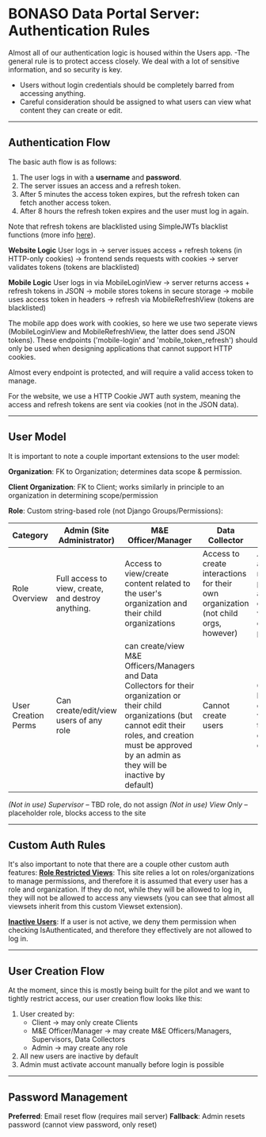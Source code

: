 # BONASO Data Portal Server: Authentication Rules

Almost all of our authentication logic is housed within the Users app. 
-The general rule is to protect access closely. We deal with a lot of sensitive information, and so security is key. 
- Users without login credentials should be completely barred from accessing anything.
- Careful consideration should be assigned to what users can view what content they can create or edit. 

---

## Authentication Flow

The basic auth flow is as follows:
1. The user logs in with a **username** and **password**.
2. The server issues an access and a refresh token.
3. After 5 minutes the access token expires, but the refresh token can fetch another access token.
4. After 8 hours the refresh token expires and the user must log in again.

Note that refresh tokens are blacklisted using SimpleJWTs blacklist functions (more info [here](https://django-rest-framework-simplejwt.readthedocs.io/en/latest/blacklist_app.html)).

**Website Logic**
User logs in → 
server issues access + refresh tokens (in HTTP-only cookies) → 
frontend sends requests with cookies → 
server validates tokens (tokens are blacklisted)

**Mobile Logic**
User logs in via MobileLoginView → 
server returns access + refresh tokens in JSON → 
mobile stores tokens in secure storage → 
mobile uses access token in headers → 
refresh via MobileRefreshView (tokens are blacklisted)

The mobile app does work with cookies, so here we use two seperate views (MobileLoginView and MobileRefreshView, the latter does send JSON tokens). These endpoints ('mobile-login' and 'mobile_token_refresh') should only be used when designing applications that cannot support HTTP cookies. 

Almost every endpoint is protected, and will require a valid access token to manage. 

For the website, we use a HTTP Cookie JWT auth system, meaning the access and refresh tokens are sent via cookies (not in the JSON data). 

---

## User Model
It is important to note a couple important extensions to the user model:

**Organization**: FK to Organization; determines data scope & permission.

**Client Organization**: FK to Client; works similarly in principle to an organization in determining scope/permission

**Role**: Custom string-based role (not Django Groups/Permissions):

| Category | Admin (Site Administrator) | M&E Officer/Manager | Data Collector | Client |
|---|---|---|---|---|
|Role Overview| Full access to view, create, and destroy anything. | Access to view/create content related to the user's organization and their child organizations | Access to create interactions for their own organization (not child orgs, however) | Able to view all data related to projects they are the client on, but virtually no create/destroy privlleges |
| User Creation Perms | Can create/edit/view users of any role | can create/view M&E Officers/Managers and Data Collectors for their organization or their child organizations (but cannot edit their roles, and creation must be approved by an admin as they will be inactive by default) | Cannot create users | Can create but not view other client viewers within the same client organization | 

*(Not in use) Supervisor* – TBD role, do not assign
*(Not in use) View Only* – placeholder role, blocks access to the site

---

## Custom Auth Rules
It's also important to note that there are a couple other custom auth features:
[**Role Restricted Views**](/users/restrictviewset.py): This site relies a lot on roles/organizations to manage permissions, and therefore it is assumed that every user has a role and organization. If they do not, while they will be allowed to log in, they will not be allowed to access any viewsets (you can see that almost all viewsets inherit from this custom Viewset extension).

[**Inactive Users**](/users/permissions.py): If a user is not active, we deny them permission when checking IsAuthenticated, and therefore they effectively are not allowed to log in. 

---

## User Creation Flow
At the moment, since this is mostly being built for the pilot and we want to tightly restrict access, our user creation flow looks like this:
1. User created by:
    - Client → may only create Clients
    - M&E Officer/Manager → may create M&E Officers/Managers, Supervisors, Data Collectors
    - Admin → may create any role
2. All new users are inactive by default
3. Admin must activate account manually before login is possible

---

## Password Management
**Preferred**: Email reset flow (requires mail server)
**Fallback**: Admin resets password (cannot view password, only reset)